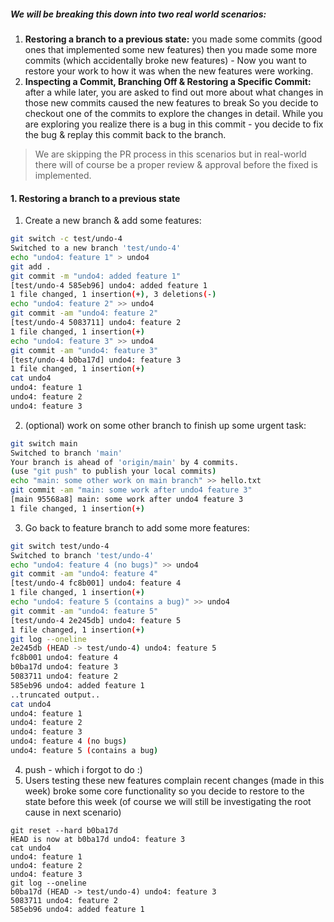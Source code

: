 
##### **We will be breaking this down into two real world scenarios:**

1. **Restoring a branch to a previous state:** you made some commits (good ones that implemented some new features) then you made some more commits (which accidentally broke new features) - Now you want to restore your work to how it was when the new features were working.
2. **Inspecting a Commit, Branching Off & Restoring a Specific Commit:** after a while later, you are asked to find out more about what changes in those new commits caused the new features to break So you decide to checkout one of the commits to explore the changes in detail. While you are exploring you realize there is a bug in this commit - you decide to fix the bug & replay this commit back to the branch. 

> We are skipping the PR process in this scenarios but in real-world there will of course be a proper review & approval before the fixed is implemented.

#### **1. Restoring a branch to a previous state**

1. Create a new branch & add some features:
```bash
git switch -c test/undo-4  
Switched to a new branch 'test/undo-4'  
echo "undo4: feature 1" > undo4  
git add .  
git commit -m "undo4: added feature 1"  
[test/undo-4 585eb96] undo4: added feature 1  
1 file changed, 1 insertion(+), 3 deletions(-)  
echo "undo4: feature 2" >> undo4  
git commit -am "undo4: feature 2"  
[test/undo-4 5083711] undo4: feature 2  
1 file changed, 1 insertion(+)  
echo "undo4: feature 3" >> undo4  
git commit -am "undo4: feature 3"  
[test/undo-4 b0ba17d] undo4: feature 3  
1 file changed, 1 insertion(+)  
cat undo4  
undo4: feature 1  
undo4: feature 2  
undo4: feature 3  
```
2. (optional) work on some other branch to finish up some urgent task:
```bash
git switch main  
Switched to branch 'main'  
Your branch is ahead of 'origin/main' by 4 commits.  
(use "git push" to publish your local commits)  
echo "main: some other work on main branch" >> hello.txt  
git commit -am "main: some work after undo4 feature 3"  
[main 95568a8] main: some work after undo4 feature 3  
1 file changed, 1 insertion(+)  
```
3. Go back to feature branch to add some more features:
```bash
git switch test/undo-4  
Switched to branch 'test/undo-4'  
echo "undo4: feature 4 (no bugs)" >> undo4  
git commit -am "undo4: feature 4"  
[test/undo-4 fc8b001] undo4: feature 4  
1 file changed, 1 insertion(+)  
echo "undo4: feature 5 (contains a bug)" >> undo4  
git commit -am "undo4: feature 5"  
[test/undo-4 2e245db] undo4: feature 5  
1 file changed, 1 insertion(+)  
git log --oneline  
2e245db (HEAD -> test/undo-4) undo4: feature 5  
fc8b001 undo4: feature 4  
b0ba17d undo4: feature 3  
5083711 undo4: feature 2  
585eb96 undo4: added feature 1
..truncated output..
cat undo4  
undo4: feature 1  
undo4: feature 2  
undo4: feature 3  
undo4: feature 4 (no bugs)  
undo4: feature 5 (contains a bug)  
```
4. push - which i forgot to do :)
5. Users testing these new features complain recent changes (made in this week) broke some core functionality so you decide to restore to the state before this week (of course we will still be investigating the root cause in next scenario)
```
git reset --hard b0ba17d  
HEAD is now at b0ba17d undo4: feature 3  
cat undo4  
undo4: feature 1  
undo4: feature 2  
undo4: feature 3  
git log --oneline  
b0ba17d (HEAD -> test/undo-4) undo4: feature 3  
5083711 undo4: feature 2  
585eb96 undo4: added feature 1
```